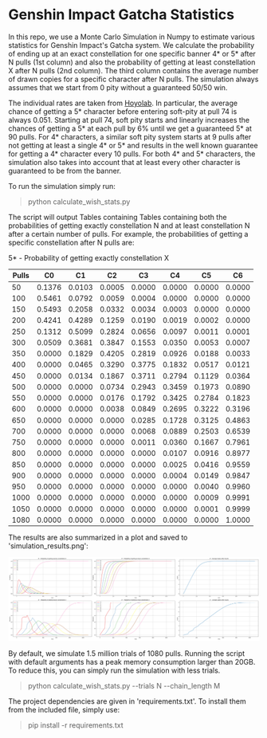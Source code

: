 # Genshin Impact Gatcha Statistics

In this repo, we use a Monte Carlo Simulation in Numpy to estimate various statistics for Genshin Impact's Gatcha system. 
We calculate the probability of ending up at an exact constellation for one specific banner 4* or 5* after N pulls 
(1st column) and also the probability of getting at least constellation X after N pulls (2nd column). The third column
contains the average number of drawn copies for a specific character after N pulls.
The simulation always assumes that we start from 0 pity without a guaranteed 50/50 win.

The individual rates are taken from [Hoyolab](https://www.hoyolab.com/article/497840). In particular, the average
chance of getting a 5* character before entering soft-pity at pull 74 is always 0.051. Starting at pull 74, soft pity
starts and linearly increases the chances of getting a 5* at each pull by 6% until we get a guaranteed 5* at 90 pulls.
For 4* characters, a similar soft pity system starts at 9 pulls after not getting at least a single 4* or 5* and results
in the well known guarantee for getting a 4* character every 10 pulls. For both 4* and 5* characters, the simulation
also takes into account that at least every other character is guaranteed to be from the banner. 

To run the simulation simply run:

> python calculate_wish_stats.py

The script will output Tables containing Tables containing both the probabilities of getting exactly constellation N
and at least constellation N after a certain number of pulls. For example, the probabilities of getting a specific 
constellation after N pulls are:

5* - Probability of getting exactly constellation X

 Pulls |   C0   |   C1   |   C2   |   C3   |   C4   |   C5   |   C6   
-------|--------|--------|--------|--------|--------|--------|--------
   50  | 0.1376 | 0.0103 | 0.0005 | 0.0000 | 0.0000 | 0.0000 | 0.0000 
  100  | 0.5461 | 0.0792 | 0.0059 | 0.0004 | 0.0000 | 0.0000 | 0.0000 
  150  | 0.5493 | 0.2058 | 0.0332 | 0.0034 | 0.0003 | 0.0000 | 0.0000 
  200  | 0.4241 | 0.4289 | 0.1259 | 0.0190 | 0.0019 | 0.0002 | 0.0000 
  250  | 0.1312 | 0.5099 | 0.2824 | 0.0656 | 0.0097 | 0.0011 | 0.0001 
  300  | 0.0509 | 0.3681 | 0.3847 | 0.1553 | 0.0350 | 0.0053 | 0.0007 
  350  | 0.0000 | 0.1829 | 0.4205 | 0.2819 | 0.0926 | 0.0188 | 0.0033 
  400  | 0.0000 | 0.0465 | 0.3290 | 0.3775 | 0.1832 | 0.0517 | 0.0121 
  450  | 0.0000 | 0.0134 | 0.1867 | 0.3711 | 0.2794 | 0.1129 | 0.0364 
  500  | 0.0000 | 0.0000 | 0.0734 | 0.2943 | 0.3459 | 0.1973 | 0.0890 
  550  | 0.0000 | 0.0000 | 0.0176 | 0.1792 | 0.3425 | 0.2784 | 0.1823 
  600  | 0.0000 | 0.0000 | 0.0038 | 0.0849 | 0.2695 | 0.3222 | 0.3196 
  650  | 0.0000 | 0.0000 | 0.0000 | 0.0285 | 0.1728 | 0.3125 | 0.4863 
  700  | 0.0000 | 0.0000 | 0.0000 | 0.0068 | 0.0889 | 0.2503 | 0.6539 
  750  | 0.0000 | 0.0000 | 0.0000 | 0.0011 | 0.0360 | 0.1667 | 0.7961 
  800  | 0.0000 | 0.0000 | 0.0000 | 0.0000 | 0.0107 | 0.0916 | 0.8977 
  850  | 0.0000 | 0.0000 | 0.0000 | 0.0000 | 0.0025 | 0.0416 | 0.9559 
  900  | 0.0000 | 0.0000 | 0.0000 | 0.0000 | 0.0004 | 0.0149 | 0.9847 
  950  | 0.0000 | 0.0000 | 0.0000 | 0.0000 | 0.0000 | 0.0040 | 0.9960 
  1000 | 0.0000 | 0.0000 | 0.0000 | 0.0000 | 0.0000 | 0.0009 | 0.9991 
  1050 | 0.0000 | 0.0000 | 0.0000 | 0.0000 | 0.0000 | 0.0001 | 0.9999 
  1080 | 0.0000 | 0.0000 | 0.0000 | 0.0000 | 0.0000 | 0.0000 | 1.0000 


The results are also summarized in a plot and saved to 'simulation_results.png':

![](simulation_results.png)

By default, we simulate 1.5 million trials of 1080 pulls. 
Running the script with default arguments has a peak memory consumption larger than 20GB. To reduce this, you can
simply run the simulation with less trials.

> python calculate_wish_stats.py --trials N --chain_length M

The project dependencies are given in 'requirements.txt'. To install them from the included file, simply use:

> pip install -r requirements.txt



